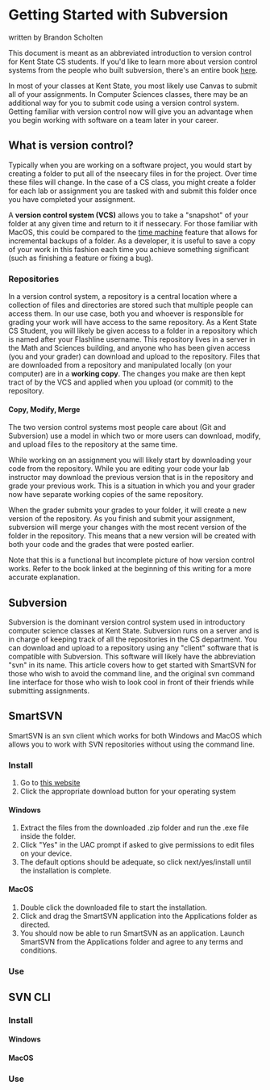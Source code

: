 # Getting Started with Subversion
written by Brandon Scholten

This document is meant as an abbreviated introduction to version control for Kent State CS students. If you'd like to learn more about version control systems from the people who built subversion, there's an entire book [here](https://support.apple.com/en-us/104984).

In most of your classes at Kent State, you most likely use Canvas to submit all of your assignments. In Computer Sciences classes, there may be an additional way for you to submit code using a version control system. Getting familiar with version control now will give you an advantage when you begin working with software on a team later in your career. 

## What is version control?

Typically when you are working on a software project, you would start by creating a folder to put all of the nseecary files in for the project. Over time these files will change. In the case of a CS class, you might create a folder for each lab or assignment you are tasked with and submit this folder once you have completed your assignment. 

A <b>version control system (VCS)</b> allows you to take a "snapshot" of your folder at any given time and return to it if nessecary. For those familiar with MacOS, this could be compared to the [time machine](https://support.apple.com/en-us/104984) feature that allows for incremental backups of a folder. As a developer, it is useful to save a copy of your work in this fashion each time you achieve something significant (such as finishing a feature or fixing a bug). 

### Repositories

In a version control system, a repository is a central location where a collection of files and directories are stored such that multiple people can access them. In our use case, both you and whoever is responsible for grading your work will have access to the same repository. As a Kent State CS Student, you will likely be given access to a folder in a repository which is named after your Flashline username. This repository lives in a server in the Math and Sciences building, and anyone who has been given access (you and your grader) can download and upload to the repository. Files that are downloaded from a repository and manipulated locally (on your computer) are in a <b>working copy</b>. The changes you make are then kept tract of by the VCS and applied when you upload (or commit) to the repository.

#### Copy, Modify, Merge

The two version control systems most people care about (Git and Subversion) use a model in which two or more users can download, modify, and upload files to the repository at the same time. 

While working on an assignment you will likely start by downloading your code from the repository. While you are editing your code your lab instructor may download the previous version that is in the repository and grade your previous work. This is a situation in which you and your grader now have separate working copies of the same repository. 

When the grader submits your grades to your folder, it will create a new version of the repository. As you finish and submit your assignment, subversion will merge your changes with the most recent version of the folder in the repository. This means that a new version will be created with both your code and the grades that were posted earlier. 

Note that this is a functional but incomplete picture of how version control works. Refer to the book linked at the beginning of this writing for a more accurate explanation. 

## Subversion

Subversion is the dominant version control system used in introductory computer science classes at Kent State. Subversion runs on a server and is in charge of keeping track of all the repositories in the CS department. You can download and upload to a repository using any "client" software that is compatible with Subversion. This software will likely have the abbreviation "svn" in its name. This article covers how to get started with SmartSVN for those who wish to avoid the command line, and the original svn command line interface for those who wish to look cool in front of their friends while submitting assignments. 

## SmartSVN

SmartSVN is an svn client which works for both Windows and MacOS which allows you to work with SVN repositories without using the command line. 

### Install

1. Go to [this website](https://www.smartsvn.com/download/)
2. Click the appropriate download button for your operating system

#### Windows

1. Extract the files from the downloaded .zip folder and run the .exe file inside the folder. 
2. Click "Yes" in the UAC prompt if asked to give permissions to edit files on your device. 
3. The default options should be adequate, so click next/yes/install until the installation is complete. 

#### MacOS

1. Double click the downloaded file to start the installation.
2. Click and drag the SmartSVN application into the Applications folder as directed. 
3. You should now be able to run SmartSVN as an application. Launch SmartSVN from the Applications folder and agree to any terms and conditions. 

### Use

## SVN CLI

### Install

#### Windows

#### MacOS

### Use


